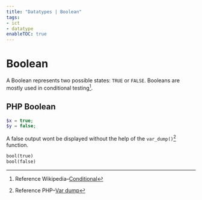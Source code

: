 ```yaml
---
title: "Datatypes | Boolean"
tags:
- ict
- datatype
enableTOC: true
---
```


# Boolean

A Boolean represents two possible states: `TRUE` or `FALSE`. Booleans are mostly used in conditional testing[^1].

## PHP Boolean

```php
$x = true;  
$y = false;
```

A false output wont be displayed without the help of the `var_dump()`[^2] function.

```txt
bool(true)
bool(false)
```

[^1]: Reference Wikipedia–[Conditional](<https://en.wikipedia.org/wiki/Conditional_(computer_programming)>)
[^2]: Reference PHP–[Var dump](https://www.php.net/manual/en/function.var-dump)